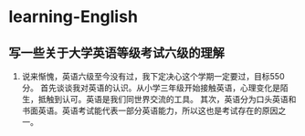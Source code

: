 # learning-English
## 写一些关于大学英语等级考试六级的理解 
1. 说来惭愧，英语六级至今没有过，我下定决心这个学期一定要过，目标550分。
首先谈谈我对英语的认识。从小学三年级开始接触英语，心理变化是陌生，抵触到认可。英语是我们同世界交流的工具。
其次，英语分为口头英语和书面英语。英语考试能代表一部分英语能力，所以这也是考试存在的原因之一。
